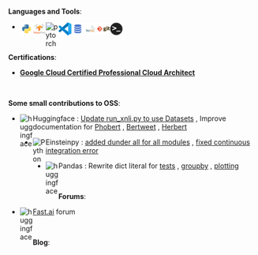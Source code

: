 

**Languages and Tools**:
* <img align="left" alt="Python" width="26px" src="https://raw.githubusercontent.com/github/explore/80688e429a7d4ef2fca1e82350fe8e3517d3494d/topics/python/python.png" /><img align="left" alt="tensorflow" width="26px" src="https://raw.githubusercontent.com/github/explore/80688e429a7d4ef2fca1e82350fe8e3517d3494d/topics/tensorflow/tensorflow.png" /><img align="left" alt="pytorch" width="26px" src="https://avatars0.githubusercontent.com/u/21003710?s=200&v=4" /><img align="left" alt="Visual Studio Code" width="26px" src="https://raw.githubusercontent.com/github/explore/80688e429a7d4ef2fca1e82350fe8e3517d3494d/topics/visual-studio-code/visual-studio-code.png" />
<img align="left" alt="SQL" width="26px" src="https://raw.githubusercontent.com/github/explore/80688e429a7d4ef2fca1e82350fe8e3517d3494d/topics/sql/sql.png" /><img align="left" alt="MySQL" width="26px" src="https://raw.githubusercontent.com/github/explore/80688e429a7d4ef2fca1e82350fe8e3517d3494d/topics/mysql/mysql.png" /><img align="left" alt="Git" width="26px" src="https://raw.githubusercontent.com/github/explore/80688e429a7d4ef2fca1e82350fe8e3517d3494d/topics/git/git.png" /><img align="left" alt="Terminal" width="26px" src="https://raw.githubusercontent.com/github/explore/80688e429a7d4ef2fca1e82350fe8e3517d3494d/topics/terminal/terminal.png" />
<br>  

**Certifications**:
* **[Google Cloud Certified Professional Cloud Architect](https://www.credential.net/9802e360-3f3b-4686-a511-0b54b60c548c?_ga=2.15308403.435192838.1647837801-1965824620.1647837801)**

<br> 

**Some small contributions to OSS**:
* Huggingface <img align="left" alt="huggingface" width="26px" src="https://github.githubassets.com/images/icons/emoji/unicode/1f917.png" />: [Update run_xnli.py to use Datasets](https://github.com/huggingface/transformers/pull/9829) , Improve documentation for [Phobert](https://github.com/huggingface/transformers/pull/9427) , [Bertweet](https://github.com/huggingface/transformers/pull/9379) , [Herbert](https://github.com/huggingface/transformers/pull/9428)

* Einsteinpy <img align="left" alt="Python" width="26px" src="https://avatars.githubusercontent.com/u/47172316?s=200&v=4" />: [added dunder all for all modules](https://github.com/einsteinpy/einsteinpy/pull/547) , [fixed continuous integration error](https://github.com/einsteinpy/einsteinpy/pull/547#issuecomment-753781344) 

* Pandas <img align="left" alt="huggingface" width="26px" src="https://avatars.githubusercontent.com/u/21206976?s=200&v=4" />: Rewrite dict literal for [tests](https://github.com/pandas-dev/pandas/pull/38207) , [groupby](https://github.com/pandas-dev/pandas/pull/38205) , [plotting](https://github.com/pandas-dev/pandas/pull/38188)

<br> 

**Forums**:



* <img align="left" alt="huggingface" width="26px" src="https://avatars.githubusercontent.com/u/20547620?s=200&v=4" /> [Fast.ai](https://forums.fast.ai/u/wyquek/summary) forum

<br> 

**Blog**:
